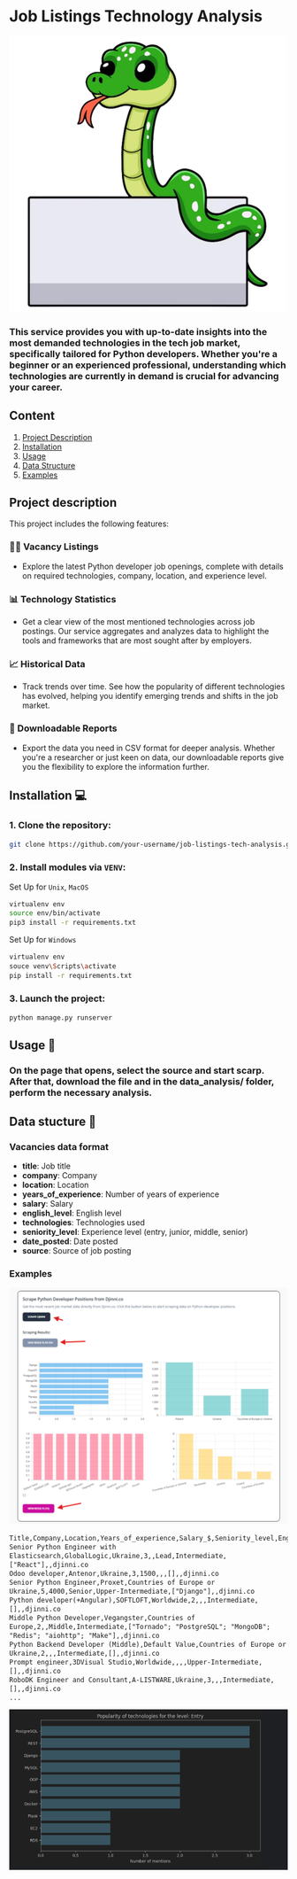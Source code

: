 # Job Listings Technology Analysis


![python](templates/for_readme/python.png)<br>
### This service provides you with up-to-date insights into the most demanded technologies in the tech job market, specifically tailored for Python developers. Whether you're a beginner or an experienced professional, understanding which technologies are currently in demand is crucial for advancing your career.
## Content

1. [Project Description](#project-description)
2. [Installation](#installation)
3. [Usage](#usage)
4. [Data Structure](#data-structure)
5. [Examples](#examples)

## Project description

This project includes the following features:
### 👨‍💻 Vacancy Listings
- Explore the latest Python developer job openings, complete with details on required technologies, company, location, and experience level.
### 📊 Technology Statistics
- Get a clear view of the most mentioned technologies across job postings. Our service aggregates and analyzes data to highlight the tools and frameworks that are most sought after by employers.
### 📈 Historical Data
- Track trends over time. See how the popularity of different technologies has evolved, helping you identify emerging trends and shifts in the job market.
### 📁 Downloadable Reports
- Export the data you need in CSV format for deeper analysis. Whether you're a researcher or just keen on data, our downloadable reports give you the flexibility to explore the information further.

## Installation 💻

### 1. Clone the repository:
```bash
git clone https://github.com/your-username/job-listings-tech-analysis.git
 ```

### 2. Install modules via `VENV`:
Set Up for `Unix`, `MacOS`
```bash
virtualenv env
source env/bin/activate
pip3 install -r requirements.txt
 ```

Set Up for `Windows`
```bash
virtualenv env
souce venv\Scripts\activate
pip install -r requirements.txt
```

### 3. Launch the project:
```bash
python manage.py runserver
```

## Usage 🤝

### On the page that opens, select the source and start scarp. After that, download the file and in the data_analysis/ folder, perform the necessary analysis.

## Data stucture 📄

### Vacancies data format

- **title**: Job title
- **company**: Company
- **location**: Location
- **years_of_experience**: Number of years of experience
- **salary**: Salary
- **english_level**: English level
- **technologies**: Technologies used
- **seniority_level**: Experience level (entry, junior, middle, senior)
- **date_posted**: Date posted
- **source**: Source of job posting

### Examples

![example](templates/for_readme/example.png)<br>

```csv
Title,Company,Location,Years_of_experience,Salary_$,Seniority_level,English_level,Technologies,Date_Posted,Source
Senior Python Engineer with Elasticsearch,GlobalLogic,Ukraine,3,,Lead,Intermediate,["React"],,djinni.co
Odoo developer,Antenor,Ukraine,3,1500,,,[],,djinni.co
Senior Python Engineer,Proxet,Countries of Europe or Ukraine,5,4000,Senior,Upper-Intermediate,["Django"],,djinni.co
Python developer(+Angular),SOFTLOFT,Worldwide,2,,,Intermediate,[],,djinni.co
Middle Python Developer,Vegangster,Countries of Europe,2,,Middle,Intermediate,["Tornado"; "PostgreSQL"; "MongoDB"; "Redis"; "aiohttp"; "Make"],,djinni.co
Python Backend Developer (Middle),Default Value,Countries of Europe or Ukraine,2,,,Intermediate,[],,djinni.co
Prompt engineer,3DVisual Studio,Worldwide,,,,Upper-Intermediate,[],,djinni.co
RoboDK Engineer and Consultant,A-LISTWARE,Ukraine,3,,,Intermediate,[],,djinni.co
...
```

![bar](templates/for_readme/bar.png)<br>
